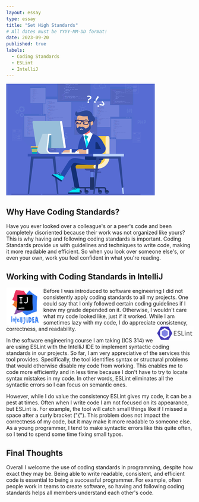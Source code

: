 ```yaml
---
layout: essay
type: essay
title: "Set High Standards"
# All dates must be YYYY-MM-DD format!
date: 2023-09-20
published: true
labels:
  - Coding Standards
  - ESLint
  - IntelliJ
---
```


<img width="400px" class="rounded float-start pe-4" src="../img/coding.png">

## Why Have Coding Standards?

Have you ever looked over a colleague's or a peer's code and been completely disoriented because their work was not organized like yours? This is why having and following coding standards is important. Coding Standards provide us with guidelines and techniques to write code, making it more readable and efficient. So when you look over someone else's, or even your own, work you feel confident in what you're reading.

## Working with Coding Standards in IntelliJ
<img width="100px" class="rounded float-start pe-4" align="left" src="../img/Screen Shot 2023-09-18 at 7.07.43 PM.png">
Before I was introduced to software engineering I did not consistently apply coding standards to all my projects. One could say that I only followed certain coding guidelines if I knew my grade depended on it. Otherwise, I wouldn't care what my code looked like, just if it worked. While I am sometimes lazy with my code, I do appreciate consistency, correctness, and readability.

<img width="100px" align="right" src="../img/Screen Shot 2023-09-19 at 3.15.47 PM.png">

In the software engineering course I am taking (ICS 314) we are using ESLint with the IntelliJ IDE to implement syntactic coding standards in our projects. So far, I am very appreciative of the services this tool provides. Specifically, the tool identifies syntax or structural problems that would otherwise disable my code from working. This enables me to code more efficiently and in less time because I don't have to try to locate syntax mistakes in my code. In other words, ESLint eliminates all the syntactic errors so I can focus on semantic ones.

However, while I do value the consistency ESLint gives my code, it can be a pest at times. Often when I write code I am not focused on its appearance, but ESLint is. For example, the tool will catch small things like if I missed a space after a curly bracket ("{"). This problem does not impact the correctness of my code, but it may make it more readable to someone else. As a young programmer, I tend to make syntactic errors like this quite often, so I tend to spend some time fixing small typos.

## Final Thoughts
Overall I welcome the use of coding standards in programming, despite how exact they may be. Being able to write readable, consistent, and efficient code is essential to being a successful programmer. For example, often people work in teams to create software, so having and following coding standards helps all members understand each other's code.









